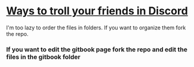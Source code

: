 # [Ways to troll your friends in Discord](https://petar-mc.gitbook.io/discord-trolls/)
I'm too lazy to order the files in folders. If you want to organize them fork the repo.
### If you want to edit the gitbook page fork the repo and edit the files in the gitbook folder
